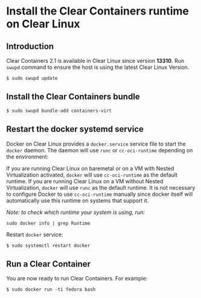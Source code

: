 # Install the Clear Containers runtime on Clear Linux

## Introduction

Clear Containers 2.1 is available in Clear Linux since version **13310**.
Run `swupd` command to ensure the host is using the latest Clear Linux Version.

```
$ sudo swupd update
```

## Install the Clear Containers bundle

```
$ sudo swupd bundle-add containers-virt
```

## Restart the docker systemd service

Docker on Clear Linux provides a `docker.service` service file to start the `docker` daemon.
The daemon will use `runc` or `cc-oci-runtime` depending on the environment:


If you are running Clear Linux on baremetal or on a VM with Nested Virtualization activated, `docker` will use `cc-oci-runtime` as the default runtime. If you are running Clear Linux on a VM without Nested Virtualization,  `docker` will use `runc` as the default runtime. It is not necessary to configure Docker to use `cc-oci-runtime` manually since docker itself will automatically use this runtime on systems that support it.

*Note: to check which runtime your system is using, run:*
```
sudo docker info | grep Runtime
```

Restart `docker` service:
```
$ sudo systemctl restart docker
```

## Run a Clear Container
You are now ready to run Clear Containers. For example:

```
$ sudo docker run -ti fedora bash
```
